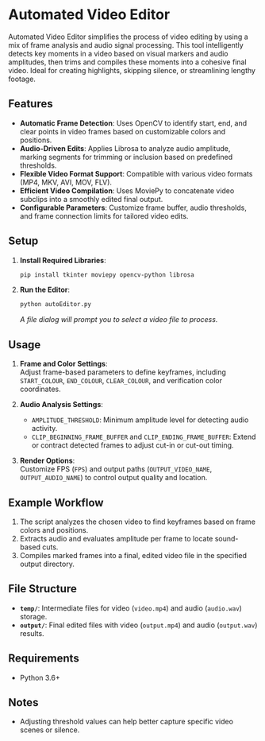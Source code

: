 # Automated Video Editor

Automated Video Editor simplifies the process of video editing by using a mix of frame analysis and audio signal processing. This tool intelligently detects key moments in a video based on visual markers and audio amplitudes, then trims and compiles these moments into a cohesive final video. Ideal for creating highlights, skipping silence, or streamlining lengthy footage.

## Features

- **Automatic Frame Detection**: Uses OpenCV to identify start, end, and clear points in video frames based on customizable colors and positions.
- **Audio-Driven Edits**: Applies Librosa to analyze audio amplitude, marking segments for trimming or inclusion based on predefined thresholds.
- **Flexible Video Format Support**: Compatible with various video formats (MP4, MKV, AVI, MOV, FLV).
- **Efficient Video Compilation**: Uses MoviePy to concatenate video subclips into a smoothly edited final output.
- **Configurable Parameters**: Customize frame buffer, audio thresholds, and frame connection limits for tailored video edits.

## Setup

1. **Install Required Libraries**:
    ```bash
    pip install tkinter moviepy opencv-python librosa
    ```

2. **Run the Editor**:
    ```bash
    python autoEditor.py
    ```
    *A file dialog will prompt you to select a video file to process.*

## Usage

1. **Frame and Color Settings**:  
   Adjust frame-based parameters to define keyframes, including `START_COLOUR`, `END_COLOUR`, `CLEAR_COLOUR`, and verification color coordinates.

2. **Audio Analysis Settings**:  
   - `AMPLITUDE_THRESHOLD`: Minimum amplitude level for detecting audio activity.
   - `CLIP_BEGINNING_FRAME_BUFFER` and `CLIP_ENDING_FRAME_BUFFER`: Extend or contract detected frames to adjust cut-in or cut-out timing.

3. **Render Options**:  
   Customize FPS (`FPS`) and output paths (`OUTPUT_VIDEO_NAME`, `OUTPUT_AUDIO_NAME`) to control output quality and location.

## Example Workflow

1. The script analyzes the chosen video to find keyframes based on frame colors and positions.
2. Extracts audio and evaluates amplitude per frame to locate sound-based cuts.
3. Compiles marked frames into a final, edited video file in the specified output directory.

## File Structure

- **`temp/`**: Intermediate files for video (`video.mp4`) and audio (`audio.wav`) storage.
- **`output/`**: Final edited files with video (`output.mp4`) and audio (`output.wav`) results.

## Requirements

- Python 3.6+

## Notes
- Adjusting threshold values can help better capture specific video scenes or silence.
